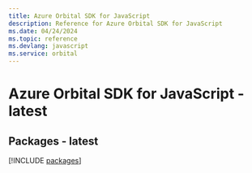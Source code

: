 ```yaml
---
title: Azure Orbital SDK for JavaScript
description: Reference for Azure Orbital SDK for JavaScript
ms.date: 04/24/2024
ms.topic: reference
ms.devlang: javascript
ms.service: orbital
---
```

# Azure Orbital SDK for JavaScript - latest
## Packages - latest
[!INCLUDE [packages](orbital-index.md)]